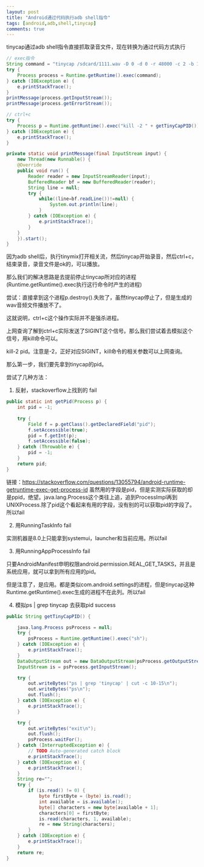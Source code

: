 ```yaml
---
layout: post
title: "Android通过代码执行adb shell指令"
tags: [android,adb,shell,tinycap]
comments: true
---
```


tinycap通过adb shell指令直接抓取录音文件，现在转换为通过代码方式执行
```java
// exec指令
String command = "tinycap /sdcard/1111.wav -D 0 -d 0 -r 48000 -c 2 -b 16";
try {
    Process process = Runtime.getRuntime().exec(command);
} catch (IOException e) {
    e.printStackTrace();
}
printMessage(process.getInputStream());
printMessage(process.getErrorStream());
```
```java
// ctrl+c
try {
    Process p = Runtime.getRuntime().exec("kill -2 " + getTinyCapPID());
} catch (IOException e) {
    e.printStackTrace();
}
```
```java
private static void printMessage(final InputStream input) {
    new Thread(new Runnable() {
    @Override
    public void run() {
        Reader reader = new InputStreamReader(input);
        BufferedReader bf = new BufferedReader(reader);
        String line = null;
        try {
            while((line=bf.readLine())!=null) {
                System.out.println(line);
            }
        } catch (IOException e) {
            e.printStackTrace();
        }
    }
    }).start();
}
```
因为adb shell后，执行tinymix打开相关流，然后tinycap开始录音，然后ctrl+c，结束录音，录音文件是ok的，可以播放。

那么我们的解决思路是去提前停止tinycap所对应的进程(Runtime.getRuntime().exec执行这行命令时产生的进程)

尝试：直接拿到这个进程p.destroy().失败了，虽然tinycap停止了，但是生成的wav音频文件播放不了。

这就说明，ctrl+c这个操作实际并不是强杀进程。

上网查询了解到ctrl+c实际发送了SIGINT这个信号。那么我们尝试着去模拟这个信号，用kill命令可以。

kill-2 pid。注意是-2，正好对应SIGINT，kill命令的相关参数可以上网查询。

那么第一步，我们要先拿到tinycap的pid。

尝试了几种方法：

1. 反射，stackoverflow上找到的 fail
```java
public static int getPid(Process p) {
    int pid = -1;
 
    try {
        Field f = p.getClass().getDeclaredField("pid");
        f.setAccessible(true);
        pid = f.getInt(p);
        f.setAccessible(false);
    } catch (Throwable e) {
        pid = -1;
    }
    return pid;
}
```
链接：https://stackoverflow.com/questions/13055794/android-runtime-getruntime-exec-get-process-id
虽然用的字段是pid，但是实测实际获取的却是ppid，绝望。java.lang.Process这个类往上追，追到ProcessImpl再到UNIXProcess.除了pid这个看起来有用的字段，没有别的可以获取pid的字段了。所以fail

2. 用RunningTaskInfo fail

实测机器是8.0上只能拿到systemui，launcher和当前应用。所以fail

3. 用RunningAppProcessInfo fail

只要AndroidManifest申明权限android.permission.REAL_GET_TASKS，并且是系统应用，就可以拿到所有应用的pid。

但是注意了，是应用。都是类似com.android.settings的进程，但是tinycap这种Runtime.getRuntime().exec生成的进程不在此列。所以fail

4. 模拟ps | grep tinycap 去获取pid success
```java
public String getTinyCapPID() {

    java.lang.Process psProcess = null;
    try {
        psProcess = Runtime.getRuntime().exec("sh");
    } catch (IOException e) {
        e.printStackTrace();
    }
    DataOutputStream out = new DataOutputStream(psProcess.getOutputStream());
    InputStream is = psProcess.getInputStream();

    try {
        out.writeBytes("ps | grep 'tinycap' | cut -c 10-15\n");
        out.writeBytes("ps\n");
        out.flush();
    } catch (IOException e) {
        e.printStackTrace();
    }

    try {
        out.writeBytes("exit\n");
        out.flush();
        psProcess.waitFor();
    } catch (InterruptedException e) {
        // TODO Auto-generated catch block
        e.printStackTrace();
    } catch (IOException e) {
        e.printStackTrace();
    }
    String re="";
    try {
        if (is.read() != 0) {
            byte firstByte = (byte) is.read();
            int available = is.available();
            byte[] characters = new byte[available + 1];
            characters[0] = firstByte;
            is.read(characters, 1, available);
            re = new String(characters);
        }
    } catch (IOException e) {
        e.printStackTrace();
    }
    return re;
}
```